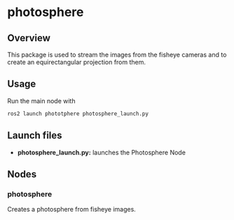 # photosphere

## Overview

This package is used to stream the images from the fisheye cameras and to create an equirectangular projection from them.

## Usage

Run the main node with

```bash
ros2 launch phototphere photosphere_launch.py
```

## Launch files

* **photosphere_launch.py:** launches the Photosphere Node

## Nodes

### photosphere

Creates a photosphere from fisheye images.